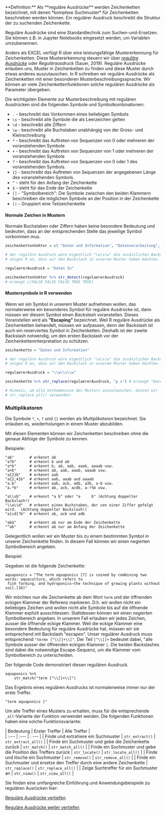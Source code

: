 <p class="alert alert-primary" markdown="1">
**Definition:** Als **reguläre Ausdrücke** werden Zeichenketten bezeichnet, mit denen *komplexe Suchmuster* für Zeichenketten beschrieben werden können. Ein regulärer Ausdruck beschreibt die Struktur der zu suchenden Zeichenkette. 
</p>

Reguläre Ausdrücke sind eine Standardtechnik zum Suchen-und-Ersetzen. Sie können z.B. in Jupyter Notebooks eingesetzt werden, um Variablen umzubenennen.

Anders als EXCEL verfügt R über eine leistungsfähige Mustererkennung für Zeichenketten. Diese Mustererkennung steuern wir über [*reguläre Ausdrücke*](https://stringr.tidyverse.org/articles/regular-expressions.html) oder *Regulärausdruck* (Sauer, 2019). Reguläre Ausdrücke erlauben uns, Muster in Zeichenketten zu finden und diese Muster durch etwas anderes auszutauschen. In R schreiben wir reguläre Ausdrücke als Zeichenketten mit einer besonderen Musterbeschreibungssprache. Wir können an viele Zeichenkettenfunktionen solche regulären Ausdrücke als Parameter übergeben. 

Die wichtigsten Elemente zur Musterbeschreibung mit regulären Ausdrücken sind die folgenden Symbole und Symbolkombinationen: 

* `.` - beschreibt das Vorkommen eines beliebigen Symbols
* `\s` - beschreibt alle Symbole die als Leerzeichen gelten
* `\d` - beschreibt alle Ziffern
* `\w` - beschreibt alle Buchstaben unabhängig von der Gross- und Kleinschreibung
* `*` - beschreibt das Auftreten von Sequenzen von 0 oder mehreren der voranstehenden Symbole
* `+` - beschreibt das Auftreten von Sequenzen von 1 oder mehreren der voranstehenden Symbole
* `?` - beschreibt das Auftreten von Sequenzen  von 0 oder 1 des voranstehenden Symbols.
* `{}` - beschreibt das Auftreten von Sequenzen der angegebenen Länge des voranstehenden Symbols.
* `^` - steht für den Anfang der Zeichenkette
* `$` - steht für das Ende der Zeichenkette
* `[]` - "Symbolbereich": Die Symbole zwischen den beiden Klammern beschreiben die möglichen Symbole an der Position in der Zeichenkette
* `()` - Gruppiert eine Teilzeichenkette

#### Normale Zeichen in Mustern

Normale Buchstaben oder Ziffern haben keine besondere Bedeutung und bedeuten, dass an der entsprechenden Stelle das jeweilige Symbol vorkommen mus.

```R
zeichenkettenVektor = c( "Daten und Information", "Datenverarbeitung", "Informatik", "Daten Information", "Computation Daten Informatik" )

# der reguläre Ausdruck wäre eigentlich "\w\s\w" die zusätzlichen Backslashes 
# zeigen R an, dass wir den Backslash in unserem Muster haben möchten.

regulaererAusdruck = "Daten In"

zeichenkettenVektor %>% str_detect(regulaererAusdruck) 
# erzeugt c(FALSE FALSE FALSE TRUE TRUE)
```

#### Mustersymbole in R verwenden

Wenn wir ein Symbol in unserem Muster aufnehmen wollen, das normalerweise ein besonderes Symbol für reguläre Ausdrücke ist, dann müssen wir diesem Symbol einen *Backslash* voranstellen. Dieses Voranstellen wird als **"Escaping"** bezeichnet. Weil R reguläre Ausdrücke als Zeichenketten behandelt, müssen wir aufpassen, denn der Backslash ist auch ein reserviertes Symbol in Zeichenketten. Deshalb ist der zweite Backslash notwendig, um den ersten Backslash vor der Zeichenketteninterpretation zu schützen. 

```R
zeichenkette = "Daten und Information"

# der reguläre Ausdruck wäre eigentlich "\w\s\w" die zusätzlichen Backslashes 
# zeigen R an, dass wir den Backslash in unserem Muster haben möchten.

regulaererAusdruck = "\\w\\s\\w"

zeichenkette %>% str_replace(regulaererAusdruck, "p x") # erzeugt "Datex pnd Information"

# Hinweis, um alle Vorkommnisse des Musters auszutauschen, müssen wir 
# str_replace_all() verwenden!
```

### Multiplikatoren

Die Symbole `*`, `+`, `?` und `{}` werden als *Multiplikatoren* bezeichnet. Sie erlauben es, wiederholungen in einem Muster abzubilden. 

Mit diesen Elementen können wir Zeichenketten beschreiben ohne die genaue Abfolge der Symbole zu kennen.

Beispiele: 

```
"ab"       # erkennt ab
"a?b"      # erkennt b und ab
"a*b"      # erkennt b, ab, aab, aaab, aaaab usw. 
"a+b"      # erkennt ab, aab, aaab, aaaab usw. 
"a{2}b"    # erkennt aab
"a{2,4}b"  # erkennt aab, aaab und aaaab
"a.b"      # erkennt aab, acb, adb, a3b, a-b usw. 
"a.*b"     # erkennt ab, acb, acdb, a-!%b usw. 

"a\\sb"    # erkennt "a b" oder "a     b" (Achtung doppelter Backslash!)
"\\w\\d"   # erkennt einen Buchstaben, der von einer Ziffer gefolgt wird.  (Achtung doppelter Backslash!)
"a[cd]?b"  # erkennt ab, acb und adb

"ab$"      # erkennt ab nur am Ende der Zeichenkette
"^ab"      # erkennt ab nur am Anfang der Zeichenkette
```

<p class="alert alert-info">Gelegentlich wollen wir ein Muster bis zu einem bestimmten Symbol in unserer Zeichenkette finden. In diesem Fall können wir einen negierten Symbolbereich angeben.</p>

Beispiel: 

Gegeben ist die folgende Zeichenkette: 

```
aquaponics = "The term aquaponics [7] is coined by combining two words: aquaculture, which refers to 
 fish farming, and hydroponics—the technique of growing plants without soil.[16]"
```

Wir möchten nun die Zeichenkette ab dem Wort `term` und der öffnenden eckigen Klammer der Referenz markieren. D.h. wir wollen nicht ein beliebiges Zeichen und wollen nicht alle Symbole bis auf die öffnende Klammer explizit ausschliessen. Stattdessen können wir einen *negierten* Symbolbereich angeben. In unserem Fall erlauben wir jedes Zeichen, ausser die öffnende eckige Klammer. Weil die eckige Klammer eine besondere Bedeutung für reguläre Ausdrücke hat, müssen wir sie entsprechend mit Backslash "escapen". Unser regulärer Ausdruck muss entsprechend `"termn [^\\[]+\\["`. Der Teil `[^\\[]+` bedeutet dabei, "alle Symbole ausser der öffnenden eckigen Klammer `[`. Die beiden Backslashes sind dabei die notwendige Escape-Sequenz, um die Klammer vom Symbolbereich zu unterscheiden. 

Der folgende Code demonstriert diesen regulären Ausdruck.

```
aquaponics %>%
    str_match("term [^\\[]+\\[")
```

Das Ergebnis eines regulären Ausdrucks ist normalerweise immer nur der erste Treffer. 

```
"term aquaponics ["
```

Um alle Treffer eines Musters zu erhalten, muss für die entsprechende `_all`-Variante der Funktion verwendet werden. Die folgenden Funktionen haben eine solche Funktionsvariante:

| Bedeutung | Erster Treffer | Alle Treffer |   
| :--- | :--- | : --- | 
| Finde und extrahiere ein Suchmuster | `str_extract()` | `str_extract_all()` | 
| Finde ein Suchmuster und gebe die Zeichenkette zurück | `str_match()` | `str_match_all()` | 
| Finde ein Suchmuster und gebe die Position des Treffers zurück | `str_locate()` | `str_locate_all()` | 
| Finde und lösche ein Suchmuster  | `str_remove()` | `str_remove_all()` | 
| Finde ein Suchmuster und ersetze den Treffer durch eine andere Zeichenkette  | `str_replace()` | `str_replace_all()` | 
| Zeige Suchtreffer für ein Suchmuster an | `str_view()` | `str_view_all()` | 

Sie finden eine umfangreiche Einführung und Anwendungsbeispiele zu regulären Ausrücken hier:

<a href="http://r4ds.had.co.nz/strings.html" target="_blank"><p class="btn btn-warning">
<i class="fa fa-lg fa-external-link"></i> Reguläre Ausdrücke vertiefen</p></a>

<a href="https://stringr.tidyverse.org/articles/regular-expressions.html" target="_blank"><p class="btn btn-warning">
<i class="fa fa-lg fa-external-link"></i> Reguläre Ausdrücke weiter vertiefen</p></a>
